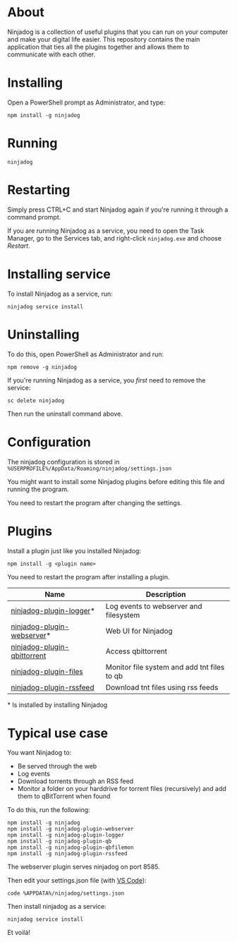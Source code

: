 # About

Ninjadog is a collection of useful plugins that you can run on your computer and make your digital life easier. This repository contains the main application that ties all the plugins together and allows them to communicate with each other.

# Installing

Open a PowerShell prompt as Administrator, and type:

```
npm install -g ninjadog
```

# Running

```
ninjadog
```

# Restarting

Simply press CTRL+C and start Ninjadog again if you're running it through a command prompt.

If you are running Ninjadog as a service, you need to open the Task Manager, go to the Services tab, and right-click `ninjadog.exe` and choose _Restart_.

# Installing service

To install Ninjadog as a service, run:

```
ninjadog service install
```

# Uninstalling

To do this, open PowerShell as Administrator and run:

```
npm remove -g ninjadog
```

If you're running Ninjadog as a service, you _first_ need to remove the service:

```
sc delete ninjadog
```

Then run the uninstall command above.

# Configuration

The ninjadog configuration is stored in `%USERPROFILE%/AppData/Roaming/ninjadog/settings.json`

You might want to install some Ninjadog plugins before editing this file and running the program.

You need to restart the program after changing the settings.

# Plugins

Install a plugin just like you installed Ninjadog:

```
npm install -g <plugin name>
```

You need to restart the program after installing a plugin.

| Name                                                                                        | Description                                      |
| ------------------------------------------------------------------------------------------- | ------------------------------------------------ |
| [ninjadog-plugin-logger](https://github.com/niclaslindstedt/ninjadog-plugin-logger)\*       | Log events to webserver and filesystem           |
| [ninjadog-plugin-webserver](https://github.com/niclaslindstedt/ninjadog-plugin-webserver)\* | Web UI for Ninjadog                              |
| [ninjadog-plugin-qbittorrent](https://github.com/niclaslindstedt/ninjadog-plugin-qb)        | Access qbittorrent                               |
| [ninjadog-plugin-files](https://github.com/niclaslindstedt/ninjadog-plugin-qbfilemon)       | Monitor file system and add tnt files to qb      |
| [ninjadog-plugin-rssfeed](https://github.com/niclaslindstedt/ninjadog-plugin-rssreader)     | Download tnt files using rss feeds               |

\* Is installed by installing Ninjadog

# Typical use case

You want Ninjadog to:

- Be served through the web
- Log events
- Download torrents through an RSS feed
- Monitor a folder on your harddrive for torrent files (recursively) and add them to qBitTorrent when found

To do this, run the following:

```
npm install -g ninjadog
npm install -g ninjadog-plugin-webserver
npm install -g ninjadog-plugin-logger
npm install -g ninjadog-plugin-qb
npm install -g ninjadog-plugin-qbfilemon
npm install -g ninjadog-plugin-rssfeed
```

The webserver plugin serves ninjadog on port 8585.

Then edit your settings.json file (with [VS Code](https://code.visualstudio.com/)):

```
code %APPDATA%/ninjadog/settings.json
```

Then install ninjadog as a service:

```
ninjadog service install
```

Et voilà!
